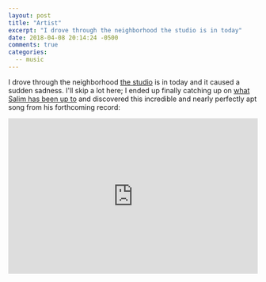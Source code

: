 ```yaml
---
layout: post
title: "Artist"
excerpt: "I drove through the neighborhood the studio is in today"
date: 2018-04-08 20:14:24 -0500
comments: true
categories: 
  -- music
---
```


I drove through the neighborhood [the studio](http://www.pleasantrylane.com/) is in today and it caused a sudden sadness. I'll skip a lot here; I ended up finally catching up on [what Salim has been up to](http://palosantotx.com/) and discovered this incredible and nearly perfectly apt song from his forthcoming record:

<iframe width="100%" height="315" src="https://www.youtube.com/embed/eg724dPBdYA?rel=0" frameborder="0" allow="autoplay; encrypted-media" allowfullscreen></iframe>
